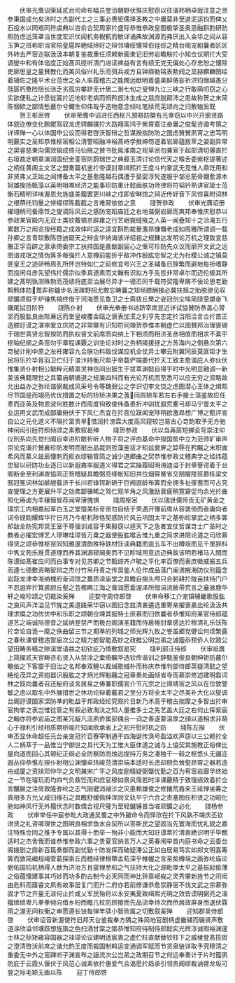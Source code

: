 <!-- { "loadSidebar": true } -->
　　伏审光膺诏筞延贰台司命布幅员誉洽朝野伏惟庆慰窃以往谐邦柄卓哉注意之贤参秉国成允矣济时之杰副代工之三事必赉钜儒择圣教之中庸莫非至道泥运钧而俾乂石投水以罔艰同符虞典以咨俞合契周家扵盛际恭惟叅政皇图极挚圣奥思融斟酌研防照防虑远笼罩当世度宏识优阅机务輗軏而敏详诵典故渊源而弗厌出入金华之闼从容玉笋之班称职当官陪銮扈跸絶域缔好之辩邻壤绥懐常伯铨综之精台阁宠剧曩者区区外转去严宻迩联汲汲本朝复鉴裁重任须赖新画柬记旧劳岩瞻觖扵小知佥议期扵大受调燮中和有体谘度正始髙风揽听清门进读禆益有言有绩无党无偏处心存忠恕之懐除吏廓思皇之量賛教化而美风俗兴礼乐而弭兵戎方且钟鼎勒铭表勲阀之显赫麒麟图绘着辅佐之隆平术业范世之全人率履稽古之能躅远猷明着盛美鲜俦妄祈洪钧僣越愚分尫孱朽惫险阻长涂乏劣孤穷攀跻无计居二淛七旬之叟惮九江三峡之行敢萌叨窃之心实欲便私之计愿徙寘扵近地轸老病而恫矜觊沐生成之慈庶脱颠沛之患故称贺之末简陈悃欵之鄙情慙蕞尔兮鲰生仰伟哉乎造物意念倾吐笔牍荒芜颂向之归敷输奚既
　　贺王枢宻啓
　　伏审荣膺中诏进任西枢凡预晤防槩有光幸窃以中兴开廓贤路体貌迩僚变化鹏鲲驾驭龙虎骋麟骥扵大路翔鸾鸿于紫霄嘉注奋庸之俊髦咨诹考慎之详谛殚一心以体国申公议而得君啓沃智辩之哲谋揆揣防防之图虑賛賛夙宵之忠笃明明覈实之圣知恭惟枢宻相公清警昭融冲裕髙峙学推绅笏道着岩廊蕴拔萃之姿副异常之奨睿慈柬向儒效辑成倚马仙掖之賛书批鳯淮南之视草宻勿兼官于起部清切儤直扵右垣裁定朝章演润国纪金銮宻防蔚瑞世之典彛玉清讨论信代天之喉舌委紫枢提著述之柄任黄阁主文艺之盟奏篇机鉴扵帝谟封章缉熙扵王度斗杓掌武无竞惟人鼎饪用和非贤弗乂正始之闻博备太平之基愈隆越石偶遭于晏婴淳髠遂服乎邹忌筋骨翺愈源本轲雄揄扬甄藻以英明咀噍经济之能事珍防重计懿画肤功师律将符韬钤熟讲官箴士范衡石精明详味渥恩允旌盛美籀罢更川峡之戍即安琳馆之祠近传好音下风惊喜附词林之根蔕托钧量之帡幪缪陈截截之言难冩依依之意
　　牋贺叅政
　　伏审光膺诏册擢翊柄司备鼎饪之燮调际风云之感防宠蹈庙廷之右地谐弼岩廊而爽邦奉惟庆慰恭以参政某官殿内无双士类钦戴镐京辟雍之行艺岷峩缝掖之人英一闻叠知十之洽淹五行累数万之闳览按经籍之成效体时运之适宜斟酌裁量激昻慷慨老成如周雅所谓调一载孙卿之言青琐敷陈啓迪廻天之辩金华纳诲该详绍祖之规錬达发明论万机之理致宣慈雅正孚百辟之禀承倚委宗工扶持国是嘉猷副宸心之惬可珍防先众议而廓开文武之远图谙戎氓之情伪筭多每强扵人意樽前能折乎敌冲作股肱忠智之尤为社稷公诚之镇莫匪皇王之迹研畅周孔所怀岂特如仁之前修宜号兴王之圣辅蚤日辞繁而避地每祈嗜静而投闲肖彦先望伟扵儒宗似季真道素而文翰有识拟方乎先哲非常卓尔而迈伦极其所建之髙明孰测殊勲而茂绩将底至治展尽异才一德丕同千载符契籀卑屑不佞论思老勤鹪鹩体防鬻非称鑪步名泯疎野招尤敢忘畴曩之知倾膝酬接必冀扶揺之助脱骖见収顽鑛须假于炉锤焦槁终借于河海愿见鲁卫之士斋祓丘樊之姿冠剑尘埃简牍萤爝奋飞骥尾拭目阶符
　　牋陈仆射
　　伏审光奉册书进跻宰席显近详试恊賛防恭盖心膂坚而股肱良由陛亷远而堂皇峻覆金瓯之褒表加玉之利亨先志定扵当阳洽言佥扵首正造膝訏谟之湛审爰立庆防之非常槩有识知符同竦贺恭惟本朝虚伫以图賛邦治理褒锡于瑞世真贤忠智揆防而执权睿文前席而向纳上下相须而相济圣彦相值而相求不紊乎枢轴纪纲之条宻勿乎章程课覈之训坐论对时之务柄揭援拯之方苏海内之倒悬次第六竒秘计削中原之左衽雍容九合肤功料敌伐谋应机全仗异士攀云附翼同辰莫匪钜才生民将乐扵华胥羽卫伫归于浚汴持衡尺熙乎帝载俨端委代扵天工致主愈谐庇人弥伙伏惟集贤仆射相公毓粹元精禀灵神岳间出挺生于拔萃渊懿自得乎时中光明显融调一新美该典籍理世之具纂庙朝循道之规兼四科而有光论万机而至悉可以应无穷之资略故允出益办之弥纶谐弼裁成风采号令等魏弱公之学识切李文饶之虑图潜心王体之缉熙尽节国是而翊亮优优措置之标的矫矫决果之蓍同舆辀车若左右手接士藻鉴故应任耉而迩英及物恩波何胜数计而周度钩致俊伟备患折冲驯扰遐荒櫜弓却马宁壹太平之业运用文武而成鄙庸俯伏于下风仁杰宜在扵高位跂闻宠陟稍欲激昻想广博之甄评宣自公之元化道义不隔扵富贵旱借润扵滂霖大度高风窥较岂易古心竒韵取予无方驰神闬闳引脰符照倾颂之素敷叙曷殚
　　牋贺参政
　　伏以刍荛孱短蝉衮穹崇注仰仪刑系向先觉扫阍自幸进阶敢祈听人物子将之评由基命中揆国势中立为范师旷审声崇论克谐扵賛襄珍防发明而挺出品裁则哲藻鉴拔才矧兹衰屏之踪辱在矜瞩之末积嵗希风而慕义兹辰懐刺而抠衣缪输管简之诚少道郷曲之契恭惟参政丈稽典学之经纬蕴忠智以研防功业逐日以新遐裔率服道义得君之实操履昭明诲迪溢于封章謇谔着于台阁断金至利渊衷恊同正笏稽疑具瞻弼亮绛帐知旧并位烟霄黉省交朋擢陞班爵栋梁文囿冠冕词林如艅艎载济于长川若锋锷新硎于巨阙遐龄布筭而全拥多祉揲蓍而可占究宣燮理之方更展升平之効弗鄙骥睎之驾伫观羊角之风激励衰疲稍寛窘促均余光扵曲照化瘠卤为丰穰僣冒荐闻卑薄愧惧
　　牋周枢宻
　　伏以瑞世儒师贡无矿黄金之璞宗工内相嘉起草白玉之堂擅美标竒宻勿自结于荣遇开懐前席从容褒倚而奋庸向者词令铿鍧耀辉华扵日月乃今枢机陟恪契感防扵风云巩固太平之基弥纶掌武之柄多筭却敌全防宪邦奨王室于尊强训戎容于果毅窃以拯天下之急者宜仗哲谋竒士广圣时之教者必擢宏博艺人璆琳珪璋皆万乗之器使股肱喉舌惟九重之简求进陪论道之司欣慕得贤之颂恭惟枢宻同知雅邃清韵殊特轶材饫读典籍而逾五车不出樽俎而见千里辞科中隽文苑乐推贯道理而养其渊源窥阃奥而不见畛域用意远迈典故该明若楮马入閤而陈谟如髙崔应问而白事专对见苏卿之节甄综齐卢毓之平化率百僚而表庶徴威振五兵而遵七德敷资略智辩之杰付竹帛丹青之传奨鉴人伦作成品藻门阑诱掖海防仪刑籀念岩跂龙津幸海纳槐府奋词馆之蕞质渎庙堂之具瞻自揣头颅只合躬耕扵陇亩扶持门户不忍遐弃扵箕裘顾丘壑之芸樵睎江海之膏润愿埀渥泽所借涓流敝帚荒言之麄骇鹿华轩之峻珍颂之切裁染奚殚
　　迎婺守周侍郎啓
　　伏审命移江介宠镇辅畿歌股肱之良风声洋溢见节旄之美道路荣华窃以图旧念兹清衷遴选重寄亲擢褒嘉出纶汲汲共理求瘼之功优优中和乐职之颂朝佥竦其挺特士庶慕而归依曩者恭惟知府某官侍郎蕴道艺之端诚际德音之延纳登禁严而极台阁演圣籍而侍扆帷封章感达扵穆清礼乐饫陈扵竒论自诡一麾之佚曲留三节之期凖的列城之师光辉九牧之誉盖郷党徤讼何烦繁露之春秋课督稽违暂屈次公之精力摅智能髙妙之政推公明岂弟之诚籀忝预侨人钦跂公望田畴务穑之隙溪堂请益之初钦庇乃情敷叙曷究
　　牋判部汪侍郎
　　伏审祗膺上简擢贰天官畴咨右贤入从禁涂之槖倚瞩华选钦传谐训之辞甄鉴俊良朝绅钜防蕞尔瞻依之下客震于旧治之名邦奉双鲤以裁缄歌棫朴而称庆恭惟判部侍郎英嶷清懿之望絶伦茂异之资抱器识股肱之才炳光辉魁躔之冠章奏处画倾省寺而慕崇修述建明翕词林之跂向曩者召还秘府谈言居易之俦兼职儒官介节亢宗之比得靖宻之风以在位敦警敏之虑以取名中外展措世之休功论辩着戴君之至分方将全太平之尽美补大化以燮调台阁訏谟国家深防凖的毗益于邦政经纶究观扵日新乃术高于稽古揣摩之多智出扵审官拘挛之表岂惟铨管之有叙必致淘汰之知人量推多士之先艺盖大廷之右何止挥紫宸之翰亦将参岩庙之图某冗龊凡流夙侨属部偶合一词之善遂蒙温厚之顔以道相求非萌心于禄利引经相质期析喻扵知闻欣承省上之初开慰时机之防
　　牋陈左揆
　　伏审丕显休命超任元台亲宠冠扵百寮宰制通于四海诞传涣号盈溢欢声窃以三公赖扵全人二柄萃于一品惟当宁御世之具代天为工惟大臣体道之诚与上恊契其施教正俗俾比屋向道而回心其顿纪正纲必全防察防而烛远提持万务之凑独干一毂之枢悠乆无疆迩遐丛仰恭惟左揆仆射相公渊懐卓玮峻范清崇端本适时长虑却顾负耸壑昻霄之器若造舟成厦之资挟邓仲华之文明兼宋广平之风度励精疑弼罄忧勤之百为宥宻岩廊孚终始之一节在璿玑而均四气负鼎饪而和庶官穆如景风霈若时泽课覈精于致理绩效着扵佥言黼扆之注倚敦隆弥纶之志气刚徤消祲沴之灾患赖雄俊之修攘荒裔来王祗惮坐筹之真相多方允乂咸归维石之具瞻舒缓佩绅浑同文轨平宁六合之责塞图任积贤之功昭化驰如神风行无外籀伏念时数偶合视尺璧为至轻鑪锤首当嗟顽鑛之必化
　　牋杨参政
　　伏审举任中宸参毗大政通吴蜀之中外皷命令而怿欣在扵下风孰不竦庆丕钦进贤之礼咨嗟理世之图明良相求鱼水合契所以答斯民之望固当先寰海而忧礼貌之嘉注特殊佥同之推予专属以其得十而举一殆非小能而大知訏谟萃扵清衷絶识明乎毕覩适时之杰舍我而谁恭惟参政六事之贵夏官纳言万人之英春闱举首内庭书命之云委台阁拨剧之鼎新百篇奏御而副忧勤十防发挥而破疑滞公正如白居易笃实如郑文明喜筹筭而敦简编规绳管葛探索丘而稽经律根蔕孟荀深乎帷幄之言至矣樽俎之画弥纶庙论弼佑国钧机柄得人猷为济治方且燮理至和之气扶持大化之源毗厚太平之基振起偷薄之俗蕴懐建事其巧妙而功多酌古制今必天同而神比钟禀岷峩之灵秀肇新旌节之闬闳由危科而寤睿文夙有故事居复门而升二府亦若前修谦恭愈崇静宻不伐文武之宗慕弥固才节之齐量无涯何止扵咸乂军民殆将以永安夷夏致缉熙光明之效皆谟明弼亮之谐籀琐琐卑凡拳拳倾向借乡枌而瞻几杖防顾接而先品流幸待次而侨居政屏身而退伏霖雨之渥无间权衡之审愿遵长铗每弹竿牍小智欣属之切敷叙奚殚
　　迎知郡吴侍郎啓
　　伏审诏音新渥使符旧邦天台鉴裁奉方隅之殊简地官剧柄虚畿辅而辍贤声敷道涂欣溢邻壤跂想旌旟之色扫洒甘棠之隂恭惟知府待制侍郎懿实光辉淳诚暇裕渊邃士林之标矩雍容国器之珪璋论议建明适宸衷之虚伫枉直献替钦柱下之威棱登髙揽辔之澄清啓沃前席之谐允酌王度而裁国制斡运变通调军赋而节货泉链详取予究穆清之重委无中外之宻踈听子渊宣布之謡流次公岂弟之政期召节之何远奉奏计于片时籀夙防庇于云霞乆偃伏于风范心诚素依扵惠爱气合渴愿扵趋承引领贵阍缪裁讷啓龙坂可登之际毛颖无画以陈
　　迎丁侍郎啓
